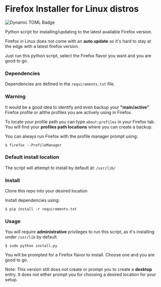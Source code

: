 # Firefox Installer for Linux distros

![Dynamic TOML Badge](https://img.shields.io/badge/dynamic/toml?url=https%3A%2F%2Fraw.githubusercontent.com%2Fmarkskayff%2Finstall-firefox-py%2Fmain%2Finstall-firefox.toml&query=%24.min_python_version&suffix=%2B&style=flat&label=Min%20Python)


Python script for installing/updating to the latest available Firefox version.

Firefox in Linux does not come with an **auto update** so it's hard to stay at the edge with a latest firefox version.

Just run this python script, select the Firefox flavor you want and you are good to go.

### Dependencies

Dependencies are defined in the `requirements.txt` file.

### Warning

It would be a good idea to identify and even backup your **"main/active"** Firefox profile or allthe  profiles you are actively using in Firefox.

To locate your profile path you can type `about:profiles` in your Firefox tab. You will find your **profiles path locations**
where you can create a backup.

You can always run Firefox with the profile manager prompt using:

`$ firefox --ProfileManager`

### Default install location

The script will attempt to install by default at: `/usr/lib/`

### Install

Clone this repo into your desired location

Install dependencies using:

`$ pip install -r requirements.txt`

### Usage

You will require **administrative** privileges to run this script, as it's installing under `/usr/lib`
by default.

`$ sudo python install.py`

You will be prompted for a Firefox flavor to install. Choose one and you are good to go.

Note: This version still does not create or prompt you to create a **desktop** entry. It does not either
prompt you for choosing a desired location for your setup.

